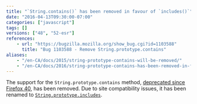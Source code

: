 ```yaml
---
title: "`String.contains()` has been removed in favour of `includes()`"
date: "2016-04-13T09:30:00-07:00"
categories: ["javascript"]
tags: []
versions: ["48", "52-esr"]
references:
    - url: "https://bugzilla.mozilla.org/show_bug.cgi?id=1103588"
      title: "Bug 1103588 - Remove String.prototype.contains"
aliases:
    - "/en-CA/docs/2015/string-prototype-contains-will-be-removed/"
    - "/en-CA/docs/2016/string-prototype-contains-has-been-removed-in-favour-of-includes/"
---
```

The support for the `String.prototype.contains` method, [deprecated since Firefox 40](https://www.fxsitecompat.dev/en-CA/docs/2015/string-prototype-contains-has-been-renamed-to-includes/), has been removed. Due to site compatibility issues, it has been renamed to [`String.prototype.includes`](https://developer.mozilla.org/docs/Web/JavaScript/Reference/Global_Objects/String/includes).
